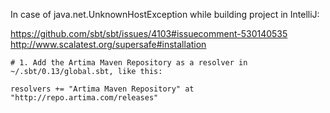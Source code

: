 In case of java.net.UnknownHostException while building project in IntelliJ:

https://github.com/sbt/sbt/issues/4103#issuecomment-530140535
http://www.scalatest.org/supersafe#installation
```
# 1. Add the Artima Maven Repository as a resolver in ~/.sbt/0.13/global.sbt, like this:

resolvers += "Artima Maven Repository" at "http://repo.artima.com/releases"
```